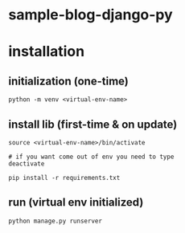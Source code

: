 # sample-blog-django-py

# installation  
## initialization  (one-time)
```commandline
python -m venv <virtual-env-name>
```
  
## install lib (first-time & on update)
```commandline
source <virtual-env-name>/bin/activate

# if you want come out of env you need to type  
deactivate

pip install -r requirements.txt
```

## run (virtual env initialized)
```commandline
python manage.py runserver
```